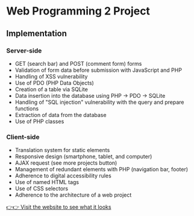 # Web Programming 2 Project

## Implementation

### Server-side

- GET (search bar) and POST (comment form) forms
- Validation of form data before submission with JavaScript and PHP
- Handling of XSS vulnerability
- Use of PDO (PHP Data Objects)
- Creation of a table via SQLite
- Data insertion into the database using PHP -> PDO -> SQLite
- Handling of "SQL injection" vulnerability with the query and prepare functions
- Extraction of data from the database
- Use of PHP classes

### Client-side

- Translation system for static elements
- Responsive design (smartphone, tablet, and computer)
- AJAX request (see more projects button)
- Management of redundant elements with PHP (navigation bar, footer)
- Adherence to digital accessibility rules
- Use of named HTML tags
- Use of CSS selectors
- Adherence to the architecture of a web project

[👉️👉️ Visit the website to see what it looks](http://fellah.alwaysdata.net/)
